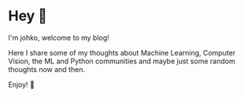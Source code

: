 # Hey :wave:

I'm johko, welcome to my blog!

Here I share some of my thoughts about Machine Learning, Computer Vision, the ML and Python communities and maybe just some random thoughts now and then. 

Enjoy! :hugs: 